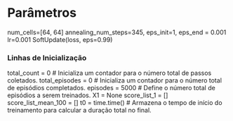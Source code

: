# Parâmetros
num_cells=[64, 64]
annealing_num_steps=345, eps_init=1, eps_end = 0.001
lr=0.001
SoftUpdate(loss, eps=0.99)

### Linhas de Inicialização
total_count = 0     # Inicializa um contador para o número total de passos coletados.
total_episodes = 0  # Inicializa um contador para o número total de episódios completados.
episodes = 5000     # Define o número total de episódios a serem treinados.
X1 = None
score_list_1 = []
score_list_mean_100 = []
t0 = time.time()    # Armazena o tempo de início do treinamento para calcular a duração total no final.
